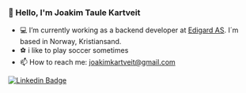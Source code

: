 ### :wave: Hello, I'm Joakim Taule Kartveit
- :computer: I’m currently working as a backend developer at [Edigard AS](https://edigard.no/). I´m based in Norway, Kristiansand.
- :soccer: i like to play soccer sometimes
- 📫 How to reach me: joakimkartveit@gmail.com

[![Linkedin Badge](https://img.shields.io/badge/-LinkedIn-blue?style=flat-square&logo=Linkedin&logoColor=white&link=https://www.linkedin.com/in/harshkumarkhatri/)](https://www.linkedin.com/in/joakim-taule-kartveit-7633aa84/)

